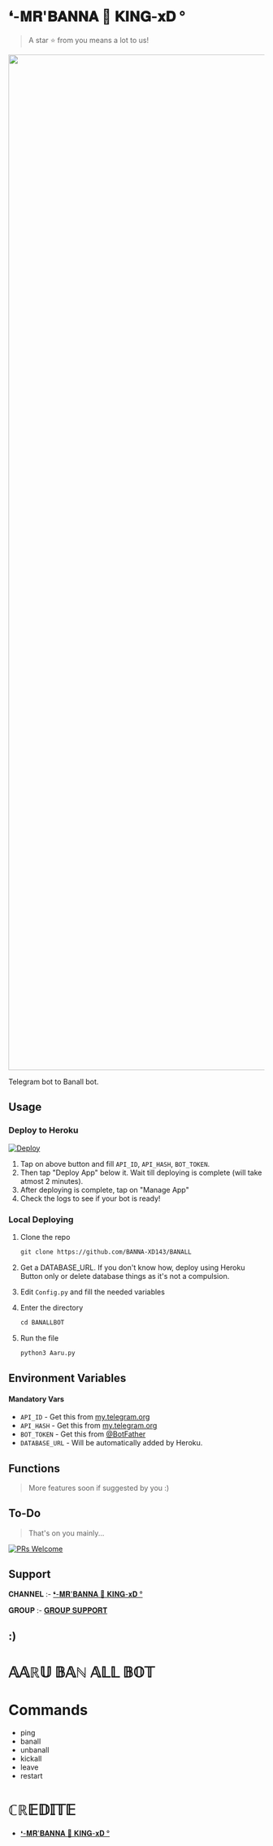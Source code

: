# ❛-𝐌𝐑'𝐁𝐀𝐍𝐍𝐀 🚬 𝐊𝐈𝐍𝐆-𝐱𝐃 °


> A star ⭐ from you means a lot to us!

<p align="center"><a href="https://www.github.com/AARAVXD143"><img src="https://telegra.ph/file/eaa1c3f8fc5a0b6605ee3.jpg" width="2000"></a></p>

Telegram bot to Banall bot.


## Usage

### Deploy to Heroku

[![Deploy](https://www.herokucdn.com/deploy/button.svg)](https://heroku.com/deploy?template=https://github.com/BANNA-XD143/BANALL)</br>

1. Tap on above button and fill `API_ID`, `API_HASH`, `BOT_TOKEN`.
2. Then tap "Deploy App" below it. Wait till deploying is complete (will take atmost 2 minutes).
3. After deploying is complete, tap on "Manage App"
4. Check the logs to see if your bot is ready!

### Local Deploying

1. Clone the repo
   ```markdown
   git clone https://github.com/BANNA-XD143/BANALL
   ```
2. Get a DATABASE_URL. If you don't know how, deploy using Heroku Button only or delete database things as it's not a compulsion.
   
3. Edit `Config.py` and fill the needed variables

4. Enter the directory
   ```markdown
   cd BANALLBOT
   ```
5. Run the file
   ```markdown
   python3 Aaru.py
   ```

## Environment Variables

#### Mandatory Vars

- `API_ID` - Get this from [my.telegram.org](https://my.telegram.org/auth)
- `API_HASH` - Get this from [my.telegram.org](https://my.telegram.org/auth)
- `BOT_TOKEN` - Get this from [@BotFather](https://t.me/BotFather)
- `DATABASE_URL` - Will be automatically added by Heroku.


## Functions

> More features soon if suggested by you :)

## To-Do

> That's on you mainly...

[![PRs Welcome](https://img.shields.io/badge/PRs-welcome-brightgreen.svg?style=flat-square)](http://makeapullrequest.com)


## Support

𝐂𝐇𝐀𝐍𝐍𝐄𝐋 :- [❛-𝐌𝐑'𝐁𝐀𝐍𝐍𝐀 🚬 𝐊𝐈𝐍𝐆-𝐱𝐃 °](https://t.me/BANNA_XD)

𝐆𝐑𝐎𝐔𝐏 :- [𝐆𝐑𝐎𝐔𝐏 𝐒𝐔𝐏𝐏𝐎𝐑𝐓](https://t.me/LOVE_BIRDS_123)

## :)
# 𝔸𝔸ℝ𝕌 𝔹𝔸ℕ 𝔸𝕃𝕃 𝔹𝕆𝕋 

# Commands 
- ping
- banall
- unbanall
- kickall
- leave
- restart

# ℂℝ𝔼𝔻𝕀𝕋𝔼 

* [❛-𝐌𝐑'𝐁𝐀𝐍𝐍𝐀 🚬 𝐊𝐈𝐍𝐆-𝐱𝐃 °](https://github.com/BANNA_XD)


